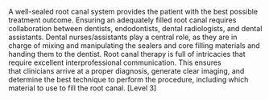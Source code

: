 A well-sealed root canal system provides the patient with the best possible treatment outcome. Ensuring an adequately filled root canal requires collaboration between dentists, endodontists, dental radiologists, and dental assistants. Dental nurses/assistants play a central role, as they are in charge of mixing and manipulating the sealers and core filling materials and handing them to the dentist. Root canal therapy is full of intricacies that require excellent interprofessional communication. This ensures that clinicians arrive at a proper diagnosis, generate clear imaging, and determine the best technique to perform the procedure, including which material to use to fill the root canal. [Level 3]
